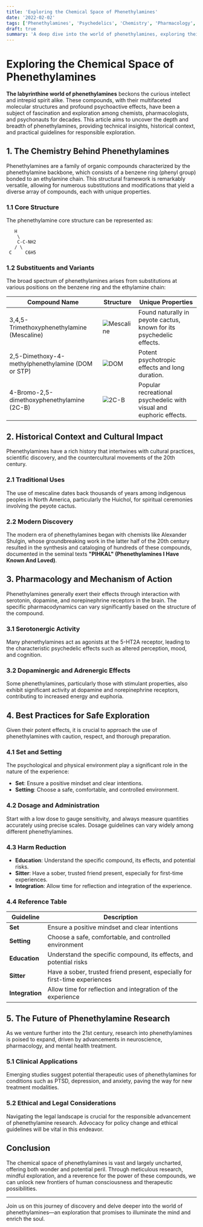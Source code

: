 ```yaml
---
title: 'Exploring the Chemical Space of Phenethylamines'
date: '2022-02-02'
tags: ['Phenethylamines', 'Psychedelics', 'Chemistry', 'Pharmacology', 'Neuroscience', 'Therapeutic Potentials']
draft: true
summary: 'A deep dive into the world of phenethylamines, exploring their chemical structures, effects, and potential for future research.'
---
```


# Exploring the Chemical Space of Phenethylamines

**The labyrinthine world of phenethylamines** beckons the curious intellect and intrepid spirit alike. These compounds, with their multifaceted molecular structures and profound psychoactive effects, have been a subject of fascination and exploration among chemists, pharmacologists, and psychonauts for decades. This article aims to uncover the depth and breadth of phenethylamines, providing technical insights, historical context, and practical guidelines for responsible exploration.

## 1. The Chemistry Behind Phenethylamines

Phenethylamines are a family of organic compounds characterized by the phenethylamine backbone, which consists of a benzene ring (phenyl group) bonded to an ethylamine chain. This structural framework is remarkably versatile, allowing for numerous substitutions and modifications that yield a diverse array of compounds, each with unique properties.

### 1.1 Core Structure

The phenethylamine core structure can be represented as:

```
   H
    \
    C-C-NH2
   / \
 C     C6H5
```

### 1.2 Substituents and Variants

The broad spectrum of phenethylamines arises from substitutions at various positions on the benzene ring and the ethylamine chain:

| Compound Name                         | Structure                        | Unique Properties                                            |
|--------------------------------------|----------------------------------|-------------------------------------------------------------|
| 3,4,5-Trimethoxyphenethylamine (Mescaline) | ![Mescaline](https://upload.wikimedia.org/wikipedia/commons/thumb/5/55/Mescaline-3D-balls.png/200px-Mescaline-3D-balls.png) | Found naturally in peyote cactus, known for its psychedelic effects.             |
| 2,5-Dimethoxy-4-methylphenethylamine (DOM or STP) | ![DOM](https://upload.wikimedia.org/wikipedia/commons/thumb/e/e9/DOM_chemsvg.svg/375px-DOM_chemsvg.svg.png) | Potent psychotropic effects and long duration.              |
| 4-Bromo-2,5-dimethoxyphenethylamine (2C-B) | ![2C-B](https://upload.wikimedia.org/wikipedia/commons/thumb/9/96/2C-B_skeletal.svg/200px-2C-B_skeletal.svg.png) | Popular recreational psychedelic with visual and euphoric effects. |

## 2. Historical Context and Cultural Impact

Phenethylamines have a rich history that intertwines with cultural practices, scientific discovery, and the countercultural movements of the 20th century. 

### 2.1 Traditional Uses

The use of mescaline dates back thousands of years among indigenous peoples in North America, particularly the Huichol, for spiritual ceremonies involving the peyote cactus.

### 2.2 Modern Discovery

The modern era of phenethylamines began with chemists like Alexander Shulgin, whose groundbreaking work in the latter half of the 20th century resulted in the synthesis and cataloging of hundreds of these compounds, documented in the seminal texts **"PIHKAL" (Phenethylamines I Have Known And Loved)**.

## 3. Pharmacology and Mechanism of Action

Phenethylamines generally exert their effects through interaction with serotonin, dopamine, and norepinephrine receptors in the brain. The specific pharmacodynamics can vary significantly based on the structure of the compound.

### 3.1 Serotonergic Activity

Many phenethylamines act as agonists at the 5-HT2A receptor, leading to the characteristic psychedelic effects such as altered perception, mood, and cognition.

### 3.2 Dopaminergic and Adrenergic Effects

Some phenethylamines, particularly those with stimulant properties, also exhibit significant activity at dopamine and norepinephrine receptors, contributing to increased energy and euphoria.

## 4. Best Practices for Safe Exploration

Given their potent effects, it is crucial to approach the use of phenethylamines with caution, respect, and thorough preparation.

### 4.1 Set and Setting

The psychological and physical environment play a significant role in the nature of the experience:

- **Set**: Ensure a positive mindset and clear intentions.
- **Setting**: Choose a safe, comfortable, and controlled environment.

### 4.2 Dosage and Administration

Start with a low dose to gauge sensitivity, and always measure quantities accurately using precise scales. Dosage guidelines can vary widely among different phenethylamines.

### 4.3 Harm Reduction

- **Education**: Understand the specific compound, its effects, and potential risks.
- **Sitter**: Have a sober, trusted friend present, especially for first-time experiences.
- **Integration**: Allow time for reflection and integration of the experience.

### 4.4 Reference Table

| Guideline              | Description                                                                 |
|------------------------|-----------------------------------------------------------------------------|
| **Set**                | Ensure a positive mindset and clear intentions                               |
| **Setting**            | Choose a safe, comfortable, and controlled environment                      |
| **Education**          | Understand the specific compound, its effects, and potential risks          |
| **Sitter**             | Have a sober, trusted friend present, especially for first-time experiences |
| **Integration**        | Allow time for reflection and integration of the experience                 |

## 5. The Future of Phenethylamine Research

As we venture further into the 21st century, research into phenethylamines is poised to expand, driven by advancements in neuroscience, pharmacology, and mental health treatment.

### 5.1 Clinical Applications

Emerging studies suggest potential therapeutic uses of phenethylamines for conditions such as PTSD, depression, and anxiety, paving the way for new treatment modalities.

### 5.2 Ethical and Legal Considerations

Navigating the legal landscape is crucial for the responsible advancement of phenethylamine research. Advocacy for policy change and ethical guidelines will be vital in this endeavor.

## Conclusion

The chemical space of phenethylamines is vast and largely uncharted, offering both wonder and potential peril. Through meticulous research, mindful exploration, and a reverence for the power of these compounds, we can unlock new frontiers of human consciousness and therapeutic possibilities.

---

Join us on this journey of discovery and delve deeper into the world of phenethylamines—an exploration that promises to illuminate the mind and enrich the soul.